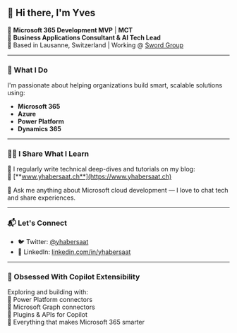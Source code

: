 ## 👋 Hi there, I'm Yves

🎯 **Microsoft 365 Development MVP** | **MCT**  
🧠 **Business Applications Consultant & AI Tech Lead**  
📍 Based in Lausanne, Switzerland | Working @ [Sword Group](https://www.sword-group.com)

---

### 💼 What I Do

I'm passionate about helping organizations build smart, scalable solutions using:

- **Microsoft 365**
- **Azure**
- **Power Platform**
- **Dynamics 365**

---

### 🧑‍🏫 I Share What I Learn

📝 I regularly write technical deep-dives and tutorials on my blog:  
🔗 [**www.yhabersaat.ch**](https://www.yhabersaat.ch)

💬 Ask me anything about Microsoft cloud development — I love to chat tech and share experiences.

---

### 📬 Let's Connect

- 🐦 Twitter: [@yhabersaat](https://twitter.com/yhabersaat)  
- 💼 LinkedIn: [linkedin.com/in/yhabersaat](https://linkedin.com/in/yhabersaat)  

---

### 🤖 Obsessed With Copilot Extensibility

Exploring and building with:  
🔹 Power Platform connectors  
🔹 Microsoft Graph connectors  
🔹 Plugins & APIs for Copilot  
🔹 Everything that makes Microsoft 365 smarter  
